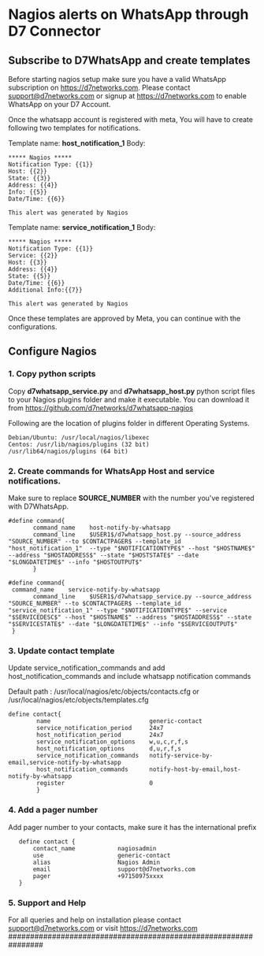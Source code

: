 
# Nagios alerts on WhatsApp through D7 Connector
## Subscribe to D7WhatsApp and create templates
Before starting nagios setup make sure you have a valid WhatsApp subscription on https://d7networks.com.
Please contact support@d7networks.com or signup at https://d7networks.com to enable WhatsApp on your D7 Account. 

Once the whatsapp account is registered with meta, You will have to create following two templates for notifications. 

Template name: **host_notification_1**
Body: 

    ***** Nagios *****
    Notification Type: {{1}}
    Host: {{2}}
    State: {{3}}
    Address: {{4}}
    Info: {{5}}
    Date/Time: {{6}}
    
    This alert was generated by Nagios


Template name: **service_notification_1**
Body: 

    ***** Nagios *****
    Notification Type: {{1}}
    Service: {{2}}
    Host: {{3}}
    Address: {{4}}
    State: {{5}}
    Date/Time: {{6}}
    Additional Info:{{7}}
    
    This alert was generated by Nagios

Once these templates are approved by Meta, you can continue with the configurations. 

## Configure Nagios


### 1. Copy python scripts
Copy **d7whatsapp_service.py** and **d7whatsapp_host.py** python script files to your Nagios plugins folder and make it executable. 
You can download it from https://github.com/d7networks/d7whatsapp-nagios

Following are the location of plugins folder in different Operating Systems.

    Debian/Ubuntu: /usr/local/nagios/libexec
    Centos: /usr/lib/nagios/plugins (32 bit)
    /usr/lib64/nagios/plugins (64 bit)

### 2. Create commands for WhatsApp Host and service notifications. 
Make sure to replace **SOURCE_NUMBER** with the number you've registered with D7WhatsApp. 

    #define command{
           command_name    host-notify-by-whatsapp
           command_line    $USER1$/d7whatsapp_host.py --source_address "SOURCE_NUMBER" --to $CONTACTPAGER$ --template_id "host_notification_1"  --type "$NOTIFICATIONTYPE$" --host "$HOSTNAME$" --address "$HOSTADDRESS$" --state "$HOSTSTATE$" --date "$LONGDATETIME$" --info "$HOSTOUTPUT$"
           }
    
    #define command{
     command_name    service-notify-by-whatsapp
           command_line    $USER1$/d7whatsapp_service.py --source_address "SOURCE_NUMBER" --to $CONTACTPAGER$ --template_id "service_notification_1" --type "$NOTIFICATIONTYPE$" --service "$SERVICEDESC$" --host "$HOSTNAME$" --address "$HOSTADDRESS$" --state "$SERVICESTATE$" --date "$LONGDATETIME$" --info "$SERVICEOUTPUT$"
     }

### 3. Update contact template
Update service_notification_commands and  add host_notification_commands and include whatsapp notification commands

Default path : 
/usr/local/nagios/etc/objects/contacts.cfg 
or 
/usr/local/nagios/etc/objects/templates.cfg

    define contact{
            name                            generic-contact
            service_notification_period     24x7
            host_notification_period        24x7
            service_notification_options    w,u,c,r,f,s
            host_notification_options       d,u,r,f,s
            service_notification_commands   notify-service-by-email,service-notify-by-whatsapp
            host_notification_commands      notify-host-by-email,host-notify-by-whatsapp
            register                        0
            }


### 4. Add a pager number
   Add pager number to your contacts, make sure it has the international prefix

       define contact {
           contact_name            nagiosadmin
           use                     generic-contact
           alias                   Nagios Admin
           email                   support@d7networks.com
           pager		           +97150975xxxx
       }

### 5. Support and Help

For all queries and help on installation please contact support@d7networks.com or visit https://d7networks.com
################################################################
